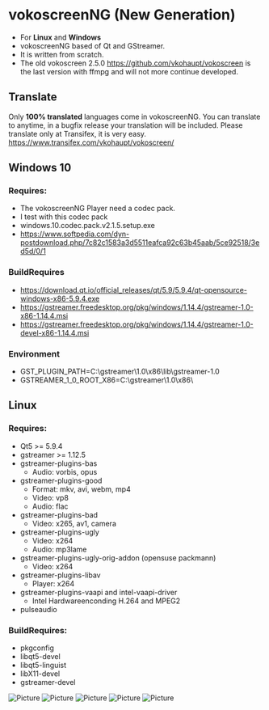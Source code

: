 # vokoscreenNG (New Generation)

* For **Linux** and **Windows**
* vokoscreenNG based of Qt and GStreamer.
* It is written from scratch.
* The old vokoscreen 2.5.0 https://github.com/vkohaupt/vokoscreen is the last version with ffmpg and will not more continue developed.

## Translate
Only **100% translated** languages come in vokoscreenNG.
You can translate to anytime, in a bugfix release your translation will be included.
Please translate only at Transifex, it is very easy.
https://www.transifex.com/vkohaupt/vokoscreen/




## Windows 10
### Requires:
* The vokoscreenNG Player need a codec pack.
* I test with this codec pack
* windows.10.codec.pack.v2.1.5.setup.exe
* https://www.softpedia.com/dyn-postdownload.php/7c82c1583a3d5511eafca92c63b45aab/5ce92518/3ed5d/0/1


### BuildRequires
* https://download.qt.io/official_releases/qt/5.9/5.9.4/qt-opensource-windows-x86-5.9.4.exe
* https://gstreamer.freedesktop.org/pkg/windows/1.14.4/gstreamer-1.0-x86-1.14.4.msi
* https://gstreamer.freedesktop.org/pkg/windows/1.14.4/gstreamer-1.0-devel-x86-1.14.4.msi

### Environment
* GST_PLUGIN_PATH=C:\gstreamer\1.0\x86\lib\gstreamer-1.0
* GSTREAMER_1_0_ROOT_X86=C:\gstreamer\1.0\x86\

## Linux
### Requires:
* Qt5 >= 5.9.4
* gstreamer >= 1.12.5
* gstreamer-plugins-bas
  - Audio: vorbis, opus
* gstreamer-plugins-good
  - Format: mkv, avi, webm, mp4
  - Video: vp8
  - Audio: flac
* gstreamer-plugins-bad
  - Video: x265, av1, camera
* gstreamer-plugins-ugly
  - Video: x264
  - Audio: mp3lame
* gstreamer-plugins-ugly-orig-addon (opensuse packmann)
  - Video: x264
* gstreamer-plugins-libav
  - Player: x264
* gstreamer-plugins-vaapi and intel-vaapi-driver
  - Intel Hardwareenconding H.264 and MPEG2
* pulseaudio

### BuildRequires:
* pkgconfig
* libqt5-devel
* libqt5-linguist
* libX11-devel
* gstreamer-devel


![Picture](https://vokoscreen.volkoh.de/3.0/picture/screencast-tab--1.png)
![Picture](https://vokoscreen.volkoh.de/3.0/picture/screencast-tab--2.png)
![Picture](https://vokoscreen.volkoh.de/3.0/picture/screencast-tab--3.png)
![Picture](https://vokoscreen.volkoh.de/3.0/picture/screencast-tab--4.png)
![Picture](https://vokoscreen.volkoh.de/3.0/picture/screencast-tab--5.png)

